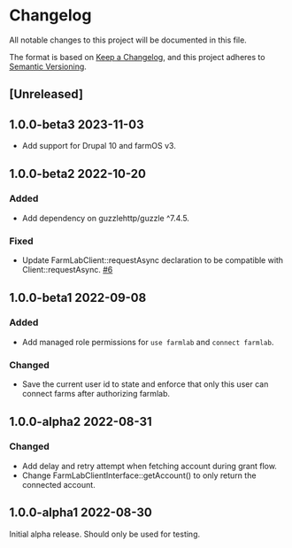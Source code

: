 # Changelog

All notable changes to this project will be documented in this file.

The format is based on [Keep a Changelog](https://keepachangelog.com/en/1.0.0/),
and this project adheres to [Semantic Versioning](https://semver.org/spec/v2.0.0.html).

## [Unreleased]

## 1.0.0-beta3 2023-11-03

- Add support for Drupal 10 and farmOS v3.

## 1.0.0-beta2 2022-10-20

### Added

- Add dependency on guzzlehttp/guzzle ^7.4.5.

### Fixed

- Update FarmLabClient::requestAsync declaration to be compatible with Client::requestAsync. [#6](https://github.com/paul121/farm_farmlab/issues/6)

## 1.0.0-beta1 2022-09-08

### Added

- Add managed role permissions for `use farmlab` and `connect farmlab`.

### Changed

- Save the current user id to state and enforce that only this user can connect farms after authorizing farmlab.

## 1.0.0-alpha2 2022-08-31

### Changed

- Add delay and retry attempt when fetching account during grant flow.
- Change FarmLabClientInterface::getAccount() to only return the connected account.

## 1.0.0-alpha1 2022-08-30

Initial alpha release. Should only be used for testing.

